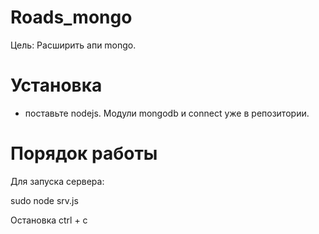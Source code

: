 Roads_mongo
==========

Цель: Расширить апи mongo.


Установка
==========
- поставьте nodejs. Модули mongodb и connect уже в репозитории.

Порядок работы
==========

Для запуска сервера:

sudo node srv.js

Остановка ctrl + c
